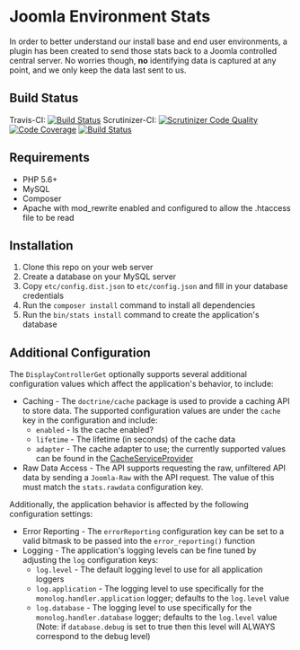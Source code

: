 # Joomla Environment Stats

In order to better understand our install base and end user environments, a plugin has been created to send those stats back to a Joomla
controlled central server. No worries though, __no__ identifying data is captured at any point, and we only keep the data last sent to us.

## Build Status
Travis-CI: [![Build Status](https://travis-ci.org/joomla-extensions/jstats-server.png)](https://travis-ci.org/joomla-extensions/jstats-server)
Scrutinizer-CI: [![Scrutinizer Code Quality](https://scrutinizer-ci.com/g/joomla-extensions/jstats-server/badges/quality-score.png?b=master)](https://scrutinizer-ci.com/g/joomla-extensions/jstats-server/?branch=master) [![Code Coverage](https://scrutinizer-ci.com/g/joomla-extensions/jstats-server/badges/coverage.png?b=master)](https://scrutinizer-ci.com/g/joomla-extensions/jstats-server/?branch=master) [![Build Status](https://scrutinizer-ci.com/g/joomla-extensions/jstats-server/badges/build.png?b=master)](https://scrutinizer-ci.com/g/joomla-extensions/jstats-server/build-status/master)

## Requirements

* PHP 5.6+
* MySQL
* Composer
* Apache with mod_rewrite enabled and configured to allow the .htaccess file to be read

## Installation

1. Clone this repo on your web server
2. Create a database on your MySQL server
3. Copy `etc/config.dist.json` to `etc/config.json` and fill in your database credentials
4. Run the `composer install` command to install all dependencies
5. Run the `bin/stats install` command to create the application's database

## Additional Configuration

The `DisplayControllerGet` optionally supports several additional configuration values which affect the application's behavior, to include:

* Caching - The `doctrine/cache` package is used to provide a caching API to store data. The supported configuration values are under the `cache` key in the configuration and include:
    * `enabled` - Is the cache enabled?
    * `lifetime` - The lifetime (in seconds) of the cache data
    * `adapter` - The cache adapter to use; the currently supported values can be found in the [CacheServiceProvider](src/Providers/CacheServiceProvider.php) 
* Raw Data Access - The API supports requesting the raw, unfiltered API data by sending a `Joomla-Raw` with the API request. The value of this must match the `stats.rawdata` configuration key.

Additionally, the application behavior is affected by the following configuration settings:

* Error Reporting - The `errorReporting` configuration key can be set to a valid bitmask to be passed into the `error_reporting()` function
* Logging - The application's logging levels can be fine tuned by adjusting the `log` configuration keys:
    * `log.level` - The default logging level to use for all application loggers
    * `log.application` - The logging level to use specifically for the `monolog.handler.application` logger; defaults to the `log.level` value
    * `log.database` - The logging level to use specifically for the `monolog.handler.database` logger; defaults to the `log.level` value (Note: if `database.debug` is set to true then this level will ALWAYS correspond to the debug level)
